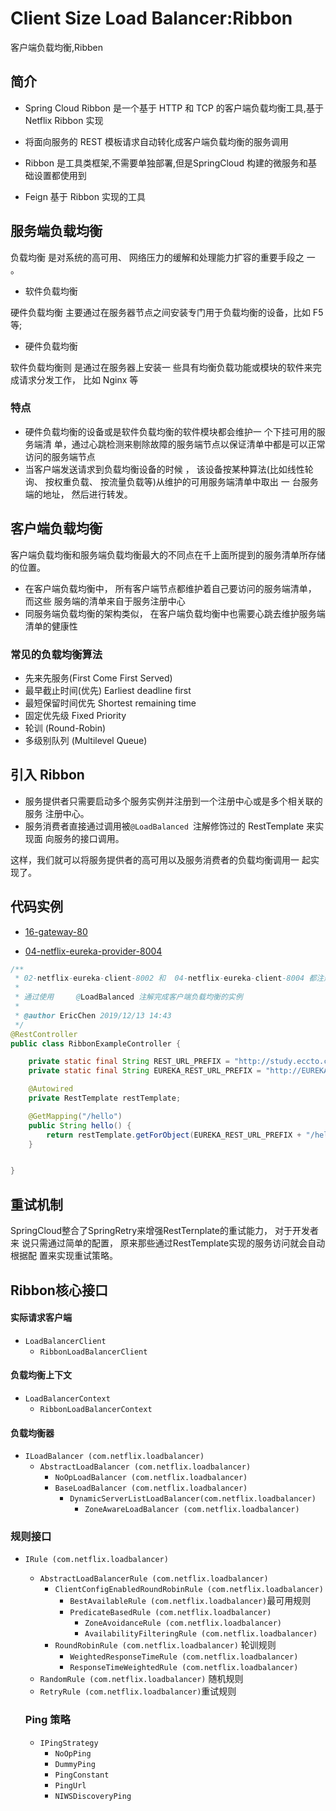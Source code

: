 # Client Size Load Balancer:Ribbon

客户端负载均衡,Ribben

## 简介

- Spring Cloud Ribbon 是一个基于 HTTP 和 TCP 的客户端负载均衡工具,基于 Netflix Ribbon 实现
- 将面向服务的 REST 模板请求自动转化成客户端负载均衡的服务调用
- Ribbon 是工具类框架,不需要单独部署,但是SpringCloud 构建的微服务和基础设置都使用到

- Feign 基于 Ribbon 实现的工具

## 服务端负载均衡

负载均衡 是对系统的高可用、 网络压力的缓解和处理能力扩容的重要手段之 一 。

- 软件负载均衡

硬件负载均衡 主要通过在服务器节点之间安装专门用于负载均衡的设备，比如 F5 等;

- 硬件负载均衡

软件负载均衡则 是通过在服务器上安装一 些具有均衡负载功能或模块的软件来完成请求分发工作， 比如 Nginx 等

### 特点

- 硬件负载均衡的设备或是软件负载均衡的软件模块都会维护一 个下挂可用的服务端清 单，通过心跳检测来剔除故障的服务端节点以保证清单中都是可以正常访问的服务端节点
- 当客户端发送请求到负载均衡设备的时候 ， 该设备按某种算法(比如线性轮询、 按权重负载、 按流量负载等)从维护的可用服务端清单中取出 一 台服务端的地址， 然后进行转发。



## 客户端负载均衡

客户端负载均衡和服务端负载均衡最大的不同点在千上面所提到的服务清单所存储 的位置。

- 在客户端负载均衡中， 所有客户端节点都维护着自己要访问的服务端清单， 而这些 服务端的清单来自于服务注册中心
- 同服务端负载均衡的架构类似， 在客户端负载均衡中也需要心跳去维护服务端清单的健康性

### 常见的负载均衡算法

- 先来先服务(First Come First Served)
- 最早截止时间(优先) Earliest deadline first
- 最短保留时间优先 Shortest remaining time
- 固定优先级 Fixed Priority
- 轮训 (Round-Robin)
- 多级别队列 (Multilevel Queue)

## 引入 Ribbon

- 服务提供者只需要启动多个服务实例并注册到一个注册中心或是多个相关联的服务 注册中心。
-  服务消费者直接通过调用被`@LoadBalanced `注解修饰过的 RestTemplate 来实现面 向服务的接口调用。

这样，我们就可以将服务提供者的高可用以及服务消费者的负载均衡调用一 起实现了。

## 代码实例

- [16-gateway-80](../00-code/note-spring-cloud/16-gateway-80) 

- [04-netflix-eureka-provider-8004](../00-code/note-spring-cloud/04-netflix-eureka-provider-8004) 

```java
/**
 * 02-netflix-eureka-client-8002 和  04-netflix-eureka-client-8004 都注册到了 Eureka
 *
 * 通过使用     @LoadBalanced 注解完成客户端负载均衡的实例
 *
 * @author EricChen 2019/12/13 14:43
 */
@RestController
public class RibbonExampleController {

    private static final String REST_URL_PREFIX = "http://study.eccto.cn:8002";
    private static final String EUREKA_REST_URL_PREFIX = "http://EUREKA-CLIENT";

    @Autowired
    private RestTemplate restTemplate;

    @GetMapping("/hello")
    public String hello() {
        return restTemplate.getForObject(EUREKA_REST_URL_PREFIX + "/hello", String.class);
    }


}
```

## 重试机制

SpringCloud整合了SpringRetry来增强RestTernplate的重试能力， 对于开发者来 说只需通过简单的配置， 原来那些通过RestTemplate实现的服务访问就会自动根据配 置来实现重试策略。

## Ribbon核心接口

#### 实际请求客户端

- `LoadBalancerClient`
  - `RibbonLoadBalancerClient`

#### 负载均衡上下文

- `LoadBalancerContext`
  - `RibbonLoadBalancerContext`

#### 负载均衡器

- `ILoadBalancer (com.netflix.loadbalancer)`
  - `AbstractLoadBalancer (com.netflix.loadbalancer)`
    - `NoOpLoadBalancer (com.netflix.loadbalancer)`
    - `BaseLoadBalancer (com.netflix.loadbalancer)`
      - `DynamicServerListLoadBalancer(com.netflix.loadbalancer)`
        - `ZoneAwareLoadBalancer (com.netflix.loadbalancer)`

### 规则接口

- `IRule (com.netflix.loadbalancer)`

  - `AbstractLoadBalancerRule (com.netflix.loadbalancer)`
    - `ClientConfigEnabledRoundRobinRule (com.netflix.loadbalancer)`
      - `BestAvailableRule (com.netflix.loadbalancer)`最可用规则
      - `PredicateBasedRule (com.netflix.loadbalancer)`
        - `ZoneAvoidanceRule (com.netflix.loadbalancer)`
        - `AvailabilityFilteringRule (com.netflix.loadbalancer)`
    - `RoundRobinRule (com.netflix.loadbalancer)` 轮训规则
      - `WeightedResponseTimeRule (com.netflix.loadbalancer)`
      - `ResponseTimeWeightedRule (com.netflix.loadbalancer)`
  - `RandomRule (com.netflix.loadbalancer)` 随机规则
  - `RetryRule (com.netflix.loadbalancer)`重试规则

  ### Ping  策略

  - `IPingStrategy`
    - `NoOpPing`
    - `DummyPing`
    - `PingConstant`
    - `PingUrl`
    - `NIWSDiscoveryPing`